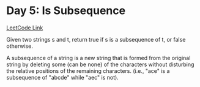 

# Day 5: Is Subsequence
[LeetCode Link](https://leetcode.com/problems/is-subsequence/?envType=study-plan-v2&envId=leetcode-75)

Given two strings s and t, return true if s is a subsequence of t, or false otherwise.

A subsequence of a string is a new string that is formed from the original string by deleting some (can be none) of the characters without disturbing the relative positions of the remaining characters. (i.e., "ace" is a subsequence of "abcde" while "aec" is not).
